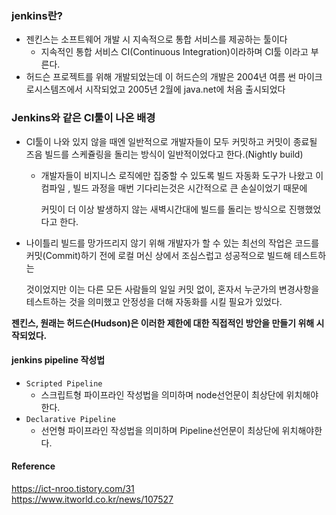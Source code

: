 ### jenkins란?
- 젠킨스는 소프트웨어 개발 시 지속적으로 통합 서비스를 제공하는 툴이다
  - 지속적인 통합 서비스 CI(Continuous Integration)이라하며 CI툴 이라고 부른다.
- 허드슨 프로젝트를 위해 개발되었는데 이 허드슨의 개발은 2004년 여름 썬 마이크로시스템즈에서 시작되었고 2005년 2월에 java.net에 처음 출시되었다

### Jenkins와 같은 CI툴이 나온 배경
- CI툴이 나와 있지 않을 때엔 일반적으로 개발자들이 모두 커밋하고 커밋이 종료될 즈음 빌드를 스케쥴링을 돌리는 방식이 일반적이었다고 한다.(Nightly build)
  - 개발자들이 비지니스 로직에만 집중할 수 있도록 빌드 자동화 도구가 나왔고 이 컴파일 , 빌드 과정을 매번 기다리는것은 시간적으로 큰 손실이었기 때문에

    커밋이 더 이상 발생하지 않는 새벽시간대에 빌드를 돌리는 방식으로 진행했었다고 한다.
- 나이틀리 빌드를 망가뜨리지 않기 위해 개발자가 할 수 있는 최선의 작업은 코드를 커밋(Commit)하기 전에 로컬 머신 상에서 조심스럽고 성공적으로 빌드해 테스트하는 

  것이었지만 이는 다른 모든 사람들의 일일 커밋 없이, 혼자서 누군가의 변경사항을 테스트하는 것을 의미했고 안정성을 더해 자동화를 시킬 필요가 있었다.

**젠킨스, 원래는 허드슨(Hudson)은 이러한 제한에 대한 직접적인 방안을 만들기 위해 시작되었다.**

#### jenkins pipeline 작성법
- `Scripted Pipeline`
  - 스크립트형 파이프라인 작성법을 의미하며 node선언문이 최상단에 위치해야 한다. 
- `Declarative Pipeline`
  - 선언형 파이프라인 작성법을 의미하며 Pipeline선언문이 최상단에 위치해야한다.

#### Reference
<https://ict-nroo.tistory.com/31><br>
<https://www.itworld.co.kr/news/107527>
